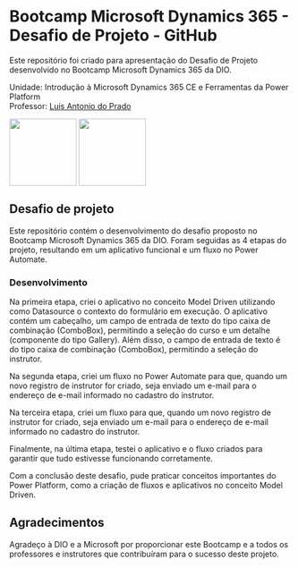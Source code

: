 # Bootcamp Microsoft Dynamics 365 - Desafio de Projeto - GitHub
Este repositório foi criado para apresentação do Desafio de Projeto desenvolvido no Bootcamp Microsoft Dynamics 365 da DIO.

Unidade: Introdução à Microsoft Dynamics 365 CE e Ferramentas da Power Platform <br>
Professor: [Luis Antonio do Prado](https://www.linkedin.com/in/luis-prado-b7a71427/)

<a href="https://www.dio.me/bootcamp/bootcamp-microsoft-dynamics-365-brasil"><img src="https://hermes.dio.me/tracks/1b7d9511-9093-40b7-a710-45b46afa9d35.png" align="center" height="120" width="120" ></a> <a href="https://www.dio.me/"><img src="https://hermes.digitalinnovation.one/assets/diome/logo-full.svg" align="center" height="120" width="120" ></a> <br>

## Desafio de projeto
Este repositório contém o desenvolvimento do desafio proposto no Bootcamp Microsoft Dynamics 365 da DIO. Foram seguidas as 4 etapas do projeto, resultando em um aplicativo funcional e um fluxo no Power Automate.

### Desenvolvimento
Na primeira etapa, criei o aplicativo no conceito Model Driven utilizando como Datasource o contexto do formulário em execução. O aplicativo contém um cabeçalho, um campo de entrada de texto do tipo caixa de combinação (ComboBox), permitindo a seleção do curso e um detalhe (componente do tipo Gallery). Além disso, o campo de entrada de texto é do tipo caixa de combinação (ComboBox), permitindo a seleção do instrutor.

Na segunda etapa, criei um fluxo no Power Automate para que, quando um novo registro de instrutor for criado, seja enviado um e-mail para o endereço de e-mail informado no cadastro do instrutor.

Na terceira etapa, criei um fluxo para que, quando um novo registro de instrutor for criado, seja enviado um e-mail para o endereço de e-mail informado no cadastro do instrutor.

Finalmente, na última etapa, testei o aplicativo e o fluxo criados para garantir que tudo estivesse funcionando corretamente.

Com a conclusão deste desafio, pude praticar conceitos importantes do Power Platform, como a criação de fluxos e aplicativos no conceito Model Driven.

## Agradecimentos
Agradeço à DIO e a Microsoft por proporcionar este Bootcamp e a todos os professores e instrutores que contribuíram para o sucesso deste projeto.